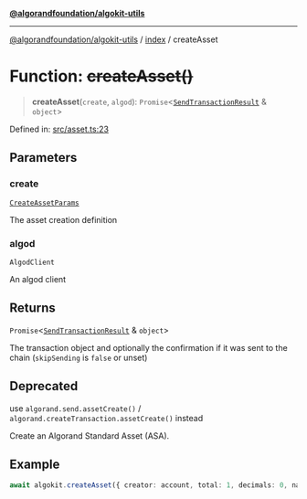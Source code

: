 [**@algorandfoundation/algokit-utils**](../../README.md)

***

[@algorandfoundation/algokit-utils](../../README.md) / [index](../README.md) / createAsset

# Function: ~~createAsset()~~

> **createAsset**(`create`, `algod`): `Promise`\<[`SendTransactionResult`](../../types/transaction/interfaces/SendTransactionResult.md) & `object`\>

Defined in: [src/asset.ts:23](https://github.com/algorandfoundation/algokit-utils-ts/blob/main/src/asset.ts#L23)

## Parameters

### create

[`CreateAssetParams`](../../types/asset/interfaces/CreateAssetParams.md)

The asset creation definition

### algod

`AlgodClient`

An algod client

## Returns

`Promise`\<[`SendTransactionResult`](../../types/transaction/interfaces/SendTransactionResult.md) & `object`\>

The transaction object and optionally the confirmation if it was sent to the chain (`skipSending` is `false` or unset)

## Deprecated

use `algorand.send.assetCreate()` / `algorand.createTransaction.assetCreate()` instead

Create an Algorand Standard Asset (ASA).

## Example

```typescript
await algokit.createAsset({ creator: account, total: 1, decimals: 0, name: 'My asset' }, algod)
```
